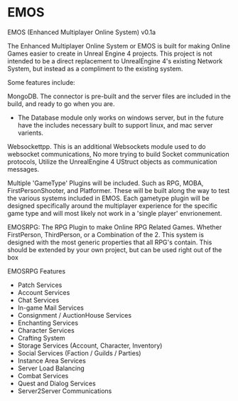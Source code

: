 # EMOS
EMOS (Enhanced Multiplayer Online System) v0.1a

The Enhanced Multiplayer Online System or EMOS is built for making Online Games easier to create in Unreal Engine 4 projects. This
project is not intended to be a direct replacement to UnrealEngine 4's existing Network System, but instead as a compliment to the
existing system.

Some features include:

MongoDB. The connector is pre-built and the server files are included in the build, and ready to go when you are.
* The Database module only works on windows server, but in the future have the includes necessary built to support linux, and mac 
server varients.

Websockettpp. This is an additional Websockets module used to do websocket communications, No more trying to build Socket communication
protocols, Utilize the UnrealEngine 4 UStruct objects as communication messages.

Multiple 'GameType' Plugins will be included. Such as RPG, MOBA, FirstPersonShooter, and Platformer. These will be built along the way
to test the various systems included in EMOS. Each gametype plugin will be designed specifically around the multiplayer experience for
the specific game type and will most likely not work in a 'single player' envrionement.

EMOSRPG: The RPG Plugin to make Online RPG Related Games. Whether FirstPerson, ThirdPerson, or a Combination of the 2. This system is
designed with the most generic properties that all RPG's contain. This should be extended by your own project, but can be used
right out of the box

EMOSRPG Features
  * Patch Services
  * Account Services
  * Chat Services
  * In-game Mail Services
  * Consignment / AuctionHouse Services
  * Enchanting Services
  * Character Services
  * Crafting System
  * Storage Services (Account, Character, Inventory)
  * Social Services (Faction / Guilds / Parties)
  * Instance Area Services
  * Server Load Balancing
  * Combat Services
  * Quest and Dialog Services
  * Server2Server Communications
